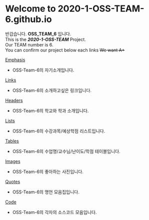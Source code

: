 # Welcome to 2020-1-OSS-TEAM-6.github.io

반갑습니다. **OSS_TEAM_6** 입니다.  
This is the **_2020-1-OSS-TEAM_** Project.  
Our TEAM number is 6.  
You can confirm our project below each links
~~We want A+~~ 

[Emphasis](./Emphasis.md)
- OSS-Team-6의 자기소개입니다.

[Links](./Links.md)
- OSS-Team-6의 소개하고싶은 링크입니다.

[Headers](./Headers.md)
- OSS-Team-6의 학교와 학과 소개입니다. 

[Lists](./Lists.md)
- OSS-Team-6의 수강과목/예상학점 리스트입니다. 

[Tables](./Tables.md)
- OSS-Team-6의 수업명/교수님/난이도/학점 테이블입니다.

[Images](./Images.md)
- OSS-Team-6의 좋아하는 사진입니다.

[Quotes](./Quotes.md)
- OSS-Team-6의 명언 모음집입니다.

[Code](./Code.md)
- OSS-Team-6의 각자의 소스코드 모음입니다.


 
